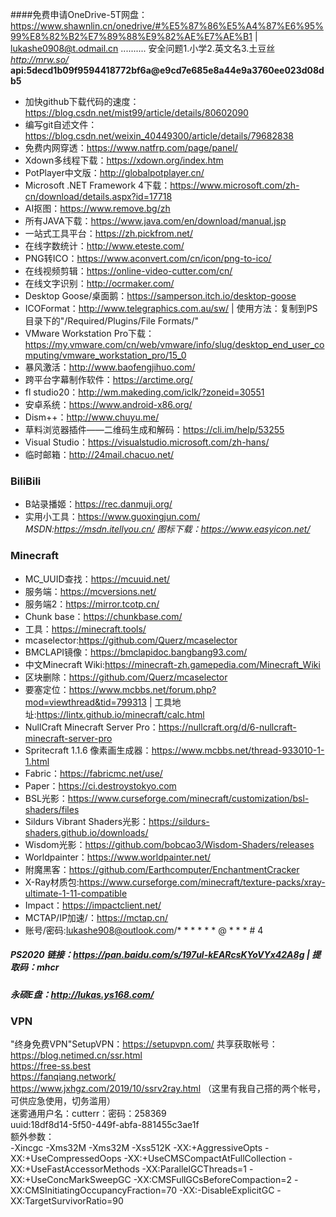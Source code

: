 ####免费申请OneDrive-5T网盘：https://www.shawnlin.cn/onedrive/#%E5%87%86%E5%A4%87%E6%95%99%E8%82%B2%E7%89%88%E9%82%AE%E7%AE%B1 | lukashe0908@t.odmail.cn .......... 安全问题1.小学2.英文名3.土豆丝  
*http://mrw.so/*  
**api:5decd1b09f9594418772bf6a@e9cd7e685e8a44e9a3760ee023d08db5**  
* 加快github下载代码的速度：https://blog.csdn.net/mist99/article/details/80602090  
* 编写git自述文件：https://blog.csdn.net/weixin_40449300/article/details/79682838  
* 免费内网穿透：https://www.natfrp.com/page/panel/  
* Xdown多线程下载：https://xdown.org/index.htm  
* PotPlayer中文版：http://globalpotplayer.cn/  
* Microsoft .NET Framework 4下载：https://www.microsoft.com/zh-cn/download/details.aspx?id=17718
* AI抠图：https://www.remove.bg/zh  
* 所有JAVA下载：https://www.java.com/en/download/manual.jsp  
* 一站式工具平台：https://zh.pickfrom.net/  
* 在线字数统计：http://www.eteste.com/  
* PNG转ICO：https://www.aconvert.com/cn/icon/png-to-ico/  
* 在线视频剪辑：https://online-video-cutter.com/cn/  
* 在线文字识别：http://ocrmaker.com/  
* Desktop Goose/桌面鹅：https://samperson.itch.io/desktop-goose
* ICOFormat：http://www.telegraphics.com.au/sw/ | 使用方法：复制到PS目录下的"/Required/Plugins/File Formats/"  
* VMware Workstation Pro下载：https://my.vmware.com/cn/web/vmware/info/slug/desktop_end_user_computing/vmware_workstation_pro/15_0  
* 暴风激活：http://www.baofengjihuo.com/  
* 跨平台字幕制作软件：https://arctime.org/  
* fl studio20：http://wm.makeding.com/iclk/?zoneid=30551  
* 安卓系统：https://www.android-x86.org/
* Dism++：http://www.chuyu.me/  
* 草料浏览器插件——二维码生成和解码：https://cli.im/help/53255  
* Visual Studio：https://visualstudio.microsoft.com/zh-hans/
* 临时邮箱：http://24mail.chacuo.net/  
### BiliBili
* B站录播姬：https://rec.danmuji.org/  
* 实用小工具：https://www.guoxingjun.com/  
*MSDN:https://msdn.itellyou.cn/*
*图标下载：https://www.easyicon.net/*
### Minecraft  
* MC_UUID查找：https://mcuuid.net/  
* 服务端：https://mcversions.net/  
* 服务端2：https://mirror.tcotp.cn/  
* Chunk base：https://chunkbase.com/  
* 工具：https://minecraft.tools/  
* mcaselector:https://github.com/Querz/mcaselector  
* BMCLAPI镜像：https://bmclapidoc.bangbang93.com/
* 中文Minecraft Wiki:https://minecraft-zh.gamepedia.com/Minecraft_Wiki  
* 区块删除：https://github.com/Querz/mcaselector  
* 要塞定位：https://www.mcbbs.net/forum.php?mod=viewthread&tid=799313 | 工具地址:https://lintx.github.io/minecraft/calc.html  
* NullCraft Minecraft Server Pro：https://nullcraft.org/d/6-nullcraft-minecraft-server-pro  
* Spritecraft 1.1.6 像素画生成器：https://www.mcbbs.net/thread-933010-1-1.html  
* Fabric：https://fabricmc.net/use/  
* Paper：https://ci.destroystokyo.com
* BSL光影：https://www.curseforge.com/minecraft/customization/bsl-shaders/files  
* Sildurs Vibrant Shaders光影：https://sildurs-shaders.github.io/downloads/  
* Wisdom光影：https://github.com/bobcao3/Wisdom-Shaders/releases  
* Worldpainter：https://www.worldpainter.net/  
* 附魔黑客：https://github.com/Earthcomputer/EnchantmentCracker  
* X-Ray材质包:https://www.curseforge.com/minecraft/texture-packs/xray-ultimate-1-11-compatible  
* Impact：https://impactclient.net/  
* MCTAP/IP加速/：https://mctap.cn/  
* 账号/密码:lukashe908@outlook.com/* * * * * * @ * * * # 4
##### PS2020 链接：https://pan.baidu.com/s/197ul-kEARcsKYoVYx42A8g | 提取码：mhcr  
##### 永硕E盘：http://lukas.ys168.com/  
### VPN  
"终身免费VPN"SetupVPN：https://setupvpn.com/
共享获取帐号：  
https://blog.netimed.cn/ssr.html  
https://free-ss.best  
https://fanqiang.network/  
https://www.jxhgz.com/2019/10/ssrv2ray.html （这里有我自己搭的两个帐号，可供应急使用，切务滥用）  
迷雾通用户名：cutterr：密码：258369  
uuid:18df8d14-5f50-449f-abfa-881455c3ae1f  
额外参数：  
-Xincgc -Xms32M -Xms32M -Xss512K -XX:+AggressiveOpts -XX:+UseCompressedOops -XX:+UseCMSCompactAtFullCollection -XX:+UseFastAccessorMethods -XX:ParallelGCThreads=1 -XX:+UseConcMarkSweepGC -XX:CMSFullGCsBeforeCompaction=2 -XX:CMSInitiatingOccupancyFraction=70 -XX:-DisableExplicitGC -XX:TargetSurvivorRatio=90  
